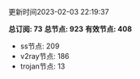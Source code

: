 更新时间2023-02-03 22:19:37

**总订阅: 73**
**总节点: 923**
**有效节点: 408**
- ss节点: 209
- v2ray节点: 186
- trojan节点: 13

